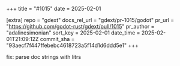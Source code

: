 +++
title = "#1015"
date = 2025-02-01

[extra]
repo = "gdext"
docs_rel_url = "gdext/pr-1015/godot"
pr_url = "https://github.com/godot-rust/gdext/pull/1015"
pr_author = "adalinesimonian"
sort_key = 2025-02-01
date_time = 2025-02-01T21:09:12Z
commit_sha = "93aecf7f447ffebebc4618723a5f14d1d6ddd5e1"
+++

fix: parse doc strings with litrs
